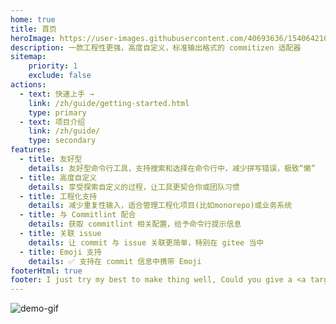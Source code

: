 ```yaml
---
home: true
title: 首页
heroImage: https://user-images.githubusercontent.com/40693636/154064210-964aeaa0-d9dc-4cea-9e52-2ffc3789611b.png
description: 一款工程性更强，高度自定义，标准输出格式的 commitizen 适配器
sitemap:
    priority: 1
    exclude: false
actions:
  - text: 快速上手 →
    link: /zh/guide/getting-started.html
    type: primary
  - text: 项目介绍
    link: /zh/guide/
    type: secondary
features:
  - title: 友好型
    details: 友好型命令行工具，支持搜索和选择在命令行中，减少拼写错误，极致“懒”
  - title: 高度自定义
    details: 享受探索自定义的过程，让工具更契合你或团队习惯
  - title: 工程化支持
    details: 减少重复性输入，适合管理工程化项目(比如monorepo)或业务系统
  - title: 与 Commitlint 配合
    details: 获取 commitlint 相关配置，给予命令行提示信息
  - title: 关联 issue
    details: 让 commit 与 issue 关联更简单，特别在 gitee 当中
  - title: Emoji 支持
    details: ✅ 支持在 commit 信息中携带 Emoji
footerHtml: true  
footer: I just try my best to make thing well, Could you give a <a target="_blank" href="https://github.com/Zhengqbbb/cz-git">star ⭐</a><br>MIT Licensed | Copyright © 2022-present <a target="_blank" href="https://github.com/Zhengqbbb">Zhengqbbb</a>
---
```


![demo-gif](https://user-images.githubusercontent.com/40693636/154906217-e0b1c5d0-9294-4072-8082-c0cdd9392023.gif)